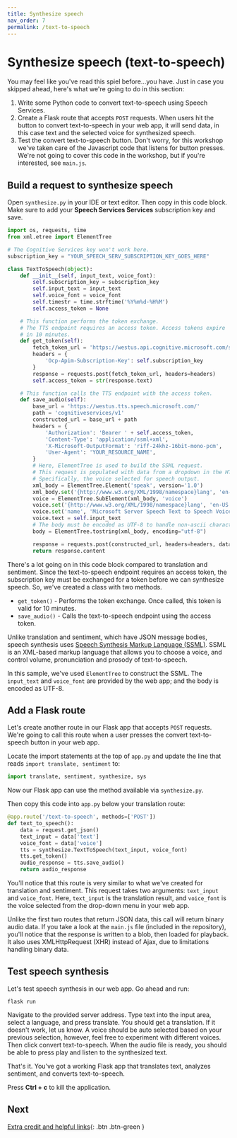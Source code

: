 ```yaml
---
title: Synthesize speech
nav_order: 7
permalink: /text-to-speech
---
```


# Synthesize speech (text-to-speech)

You may feel like you've read this spiel before...you have. Just in case you skipped ahead, here's what we're going to do in this section:

1. Write some Python code to convert text-to-speech using Speech Services.
2. Create a Flask route that accepts `POST` requests. When users hit the button to convert text-to-speech in your web app, it will send data, in this case text and the selected voice for synthesized speech.
3. Test the convert text-to-speech button. Don't worry, for this workshop we've taken care of the Javascript code that listens for button presses. We're not going to cover this code in the workshop, but if you're interested, see `main.js`.

## Build a request to synthesize speech

Open `synthesize.py` in your IDE or text editor. Then copy in this code block. Make sure to add your **Speech Services Services** subscription key and save.

```python
import os, requests, time
from xml.etree import ElementTree

# The Cognitive Services key won't work here.
subscription_key = "YOUR_SPEECH_SERV_SUBSCRIPTION_KEY_GOES_HERE"

class TextToSpeech(object):
    def __init__(self, input_text, voice_font):
        self.subscription_key = subscription_key
        self.input_text = input_text
        self.voice_font = voice_font
        self.timestr = time.strftime('%Y%m%d-%H%M')
        self.access_token = None

    # This function performs the token exchange.
    # The TTS endpoint requires an access token. Access tokens expire
    # in 10 minutes.
    def get_token(self):
        fetch_token_url = 'https://westus.api.cognitive.microsoft.com/sts/v1.0/issueToken'
        headers = {
            'Ocp-Apim-Subscription-Key': self.subscription_key
        }
        response = requests.post(fetch_token_url, headers=headers)
        self.access_token = str(response.text)

    # This function calls the TTS endpoint with the access token.
    def save_audio(self):
        base_url = 'https://westus.tts.speech.microsoft.com/'
        path = 'cognitiveservices/v1'
        constructed_url = base_url + path
        headers = {
            'Authorization': 'Bearer ' + self.access_token,
            'Content-Type': 'application/ssml+xml',
            'X-Microsoft-OutputFormat': 'riff-24khz-16bit-mono-pcm',
            'User-Agent': 'YOUR_RESOURCE_NAME',
        }
        # Here, ElementTree is used to build the SSML request.
        # This request is populated with data from a dropdown in the HTML.
        # Specifically, the voice selected for speech output.
        xml_body = ElementTree.Element('speak', version='1.0')
        xml_body.set('{http://www.w3.org/XML/1998/namespace}lang', 'en-us')
        voice = ElementTree.SubElement(xml_body, 'voice')
        voice.set('{http://www.w3.org/XML/1998/namespace}lang', 'en-US')
        voice.set('name', 'Microsoft Server Speech Text to Speech Voice {}'.format(self.voice_font))
        voice.text = self.input_text
        # The body must be encoded as UTF-8 to handle non-ascii characters.
        body = ElementTree.tostring(xml_body, encoding="utf-8")

        response = requests.post(constructed_url, headers=headers, data=body)
        return response.content
```

There's a lot going on in this code block compared to translation and sentiment. Since the text-to-speech endpoint requires an access token, the subscription key must be exchanged for a token before we can synthesize speech. So, we've created a class with two methods.

* `get_token()` - Performs the token exchange. Once called, this token is valid for 10 minutes.
* `save_audio()` - Calls the text-to-speech endpoint using the access token.

Unlike translation and sentiment, which have JSON message bodies, speech synthesis uses [Speech Synthesis Markup Language (SSML)](https://docs.microsoft.com/azure/cognitive-services/speech-service/speech-synthesis-markup). SSML is an XML-based markup language that allows you to choose a voice, and control volume, pronunciation and prosody of text-to-speech.

In this sample, we've used `ElementTree` to construct the SSML. The `input_text` and `voice_font` are provided by the web app; and the body is encoded as UTF-8.

## Add a Flask route

Let's create another route in our Flask app that accepts `POST` requests. We're going to call this route when a user presses the convert text-to-speech button in your web app.

Locate the import statements at the top of `app.py` and update the line that reads `import translate, sentiment` to:

```python
import translate, sentiment, synthesize, sys
```

Now our Flask app can use the method available via `synthesize.py`.

Then copy this code into `app.py` below your translation route:

```python
@app.route('/text-to-speech', methods=['POST'])
def text_to_speech():
    data = request.get_json()
    text_input = data['text']
    voice_font = data['voice']
    tts = synthesize.TextToSpeech(text_input, voice_font)
    tts.get_token()
    audio_response = tts.save_audio()
    return audio_response
```

You'll notice that this route is very similar to what we've created for translation and sentiment. This request takes two arguments: `text_input` and `voice_font`. Here, `text_input` is the translation result, and `voice_font` is the voice selected from the drop-down menu in your web app.

Unlike the first two routes that return JSON data, this call will return binary audio data. If you take a look at the `main.js` file (included in the repository), you'll notice that the response is written to a blob, then loaded for playback. It also uses XMLHttpRequest (XHR) instead of Ajax, due to limitations handling binary data.

## Test speech synthesis

Let's test speech synthesis in our web app. Go ahead and run:

```
flask run
```

Navigate to the provided server address. Type text into the input area, select a language, and press translate. You should get a translation. If it doesn't work, let us know. A voice should be auto selected based on your previous selection, however, feel free to experiment with different voices. Then click convert text-to-speech. When the audio file is ready, you should be able to press play and listen to the synthesized text.

That's it. You've got a working Flask app that translates text, analyzes sentiment, and converts text-to-speech.

Press **Ctrl + c** to kill the application.

## Next

[Extra credit and helpful links](extra-credit){: .btn .btn-green }
